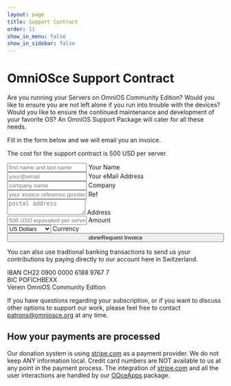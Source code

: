 ```yaml
---
layout: page
title: Support Contract
order: 11
show_in_menu: false
show_in_sidebar: false
---
```


# OmniOSce Support Contract

Are you running your Servers on OmniOS Community Edition? Would you like to
ensure you are not left alone if you run into trouble with the devices?
Would you like to ensure the continued maintenance and development of your
favorite OS? An OmniOS Support Package will cater for all these needs.

Fill in the form below and we will email you an invoice.

The cost for the support contract is 500 USD per server.

<form id="invoice_form">
<div class="row">
<div class="input-field col s12 offset-m1 m10 offset-l2 l8">
    <input placeholder="first name and last name" name="name" id="name_fld" type="text" class="validate">
    <label for="name">Your Name</label>
</div>
<div class="input-field col s12 offset-m1 m10 offset-l2 l8">
    <input placeholder="your@email" name="email" id="email_fld" type="email" class="validate">
    <label for="name">Your eMail Address</label>
</div>
<div class="input-field col s12 offset-m1 m10 offset-l2 l8">
    <input placeholder="company name" name="company" id="company_fld" type="text" class="validate">
    <label for="name">Company</label>
</div>
<div class="input-field col s12 offset-m1 m10 offset-l2 l8">
    <input placeholder="your invoice reference (printed on invoice)" name="ref" id="ref_fld" type="text" class="validate">
    <label for="name">Ref</label>
</div>
<div class="input-field col s12 offset-m1 m10 offset-l2 l8">
    <textarea placeholder="postal address" name="address" id="address_fld" class="materialize-textarea validate"></textarea>
    <label for="address">Address</label>
</div>
<div class="input-field col s6 offset-m1  m5 offset-l2 l4">
    <input placeholder="500 USD equivalent per server" name="amount" id="amount_fld" type="text" class="validate">
    <label>Amount</label>
</div>
<div class="input-field col s6 m5 l4">
    <select id="currency_fld">
      <option default value="usd">US Dollars</option>
      <option value="gbp">GB Pounds</option>
      <option value="eur">Euros</option>
      <option value="chf">Swiss Francs</option>
    </select>
    <label>Currency</label>
</div>
<div class="col s12 offset-m1 m10 offset-l2 l8">
    <button style="width: 100%" id="get-invoice" class="btn waves-effect waves-light btn-large" type="submit" name="action"><i class="material-icons
right">done</i>Request Invoice</button>
</div>
</div>
</form>
<div id="notice"></div>

<script>
(function(){
    document.getElementById('invoice-form').addEventListener('submit', function(e) {
       e.preventDefault();
       jQuery('#invoice-form').slideUp();
       jQuery('#notice').html("<h2>Processing your Request ... " +
           "<img src=/assets/images/spinner.gif></h2>");
       var data = {};
       ['name','company','address',
        'currency','amount','email','ref'].forEach(function(fld,i){
	   data[fld] = jQuery('#' + fld + '_fld').val();
       });
       jQuery.ajax('https://apps.omniosce.org/invoice/create', {
          dataType: 'json',
          method: 'POST',
          contentType: 'application/json; corset=utf-8',
          data: JSON.stringify(data)
          success: function(msg){
	    switch (msg.status){
	       case 'ok':
	          jQuery('#notice').html(
                    '<h2><i class="material-icons">check</i> ' +
                    'Check your mailbox. We have sent you the requested invoice'
	  	    +' by email.</h2>' +
                    '<h3>Please contact ' +
                    '<a href="mailto:patrons@omniosce.org">patrons@omniosce.org</a> ' +
                    'if the message does not arrive within a few minutes.</h3>'
                  );
		  break;
		default:
		 jQuery('#invoice-form').slidDown();
		 jQuery('#notice').html( <h2><i class="material-icons">sms_failed</i> ' +
	            'There was a problem processing your request: ' + msg.text
		    + ' Please contact <a href="mailto:patrons@omniosce.org">patrons@omniosce.org</a>.</h2>'
                );
	     }	   
          },
          error: function(xhr,status){
             jQuery('#notice').html('<h2><i class="material-icons">sms_failed</i> ' +
                'There was a problem processing your request. Please contact ' +
                '<a href="mailto:patrons@omniosce.org">patrons@omniosce.org</a>.</h2>');
          }
       });
   });
});

// Close Checkout on page navigation:
window.addEventListener('popstate', function() {
  handler.close();
});
})();</script>

You can also use tradtional banking transactions to send us your
contributions by paying directly to our account here in Switzerland.

IBAN CH22 0900 0000 6188 9767 7<br/>
BIC POFICHBEXX<br/>
Verein OmniOS Community Edition

If you have questions regarding your subscription, or if you want to
discuss other options to support our work, please feel free to contact <a
href="mailto:patrons@omniosce.org">patrons@omniosce.org</a> at any time.

## How your payments are processed

Our donation system is using <a href="https://stripe.com">stripe.com</a> as a payment provider.
We do not keep ANY information local. Credit card numbers are NOT available to us at any point
in the payment process. The integration of <a href="https://stripe.com">stripe.com</a> and all the user
interactions are handled by our <a href="https://github.com/omniosorg/ooceapps">OOceApps</a> package.

